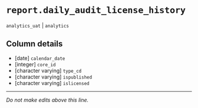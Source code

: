 # `report.daily_audit_license_history`
`analytics_uat` | `analytics`

## Column details
* [date]      `calendar_date`
* [integer]   `core_id`
* [character varying] `type_cd`
* [character varying] `ispublished`
* [character varying] `islicensed`

-------------------------------------------------------------------------------
*Do not make edits above this line.*
